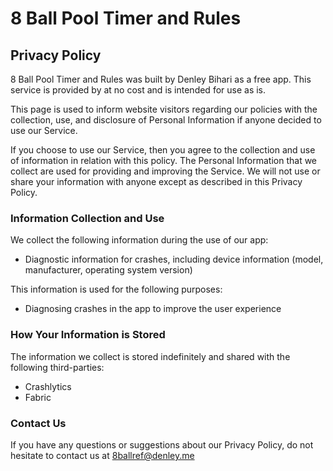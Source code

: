 # 8 Ball Pool Timer and Rules
## Privacy Policy

8 Ball Pool Timer and Rules was built by Denley Bihari as a free app. This service is provided by at no cost and is intended for use as is.

This page is used to inform website visitors regarding our policies with the collection, use, and disclosure of Personal Information
if anyone decided to use our Service.

If you choose to use our Service, then you agree to the collection and use of information in relation with this policy. The Personal
Information that we collect are used for providing and improving the Service. We will not use or share your information with anyone
except as described in this Privacy Policy.

### Information Collection and Use
We collect the following information during the use of our app:
- Diagnostic information for crashes, including device information (model, manufacturer, operating system version)

This information is used for the following purposes:
- Diagnosing crashes in the app to improve the user experience

### How Your Information is Stored
The information we collect is stored indefinitely and shared with the following third-parties:
- Crashlytics
- Fabric

### Contact Us
If you have any questions or suggestions about our Privacy Policy, do not hesitate to contact us at 8ballref@denley.me


